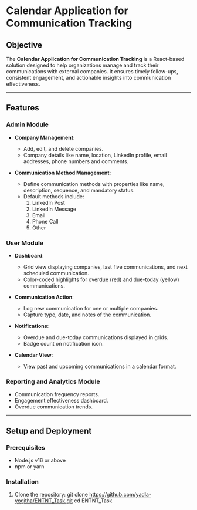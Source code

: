 # Calendar Application for Communication Tracking

## Objective

The **Calendar Application for Communication Tracking** is a React-based solution designed to help organizations manage and track their communications with external companies. It ensures timely follow-ups, consistent engagement, and actionable insights into communication effectiveness.

---

## Features

### Admin Module
- **Company Management**:
  - Add, edit, and delete companies.
  - Company details like name, location, LinkedIn profile, email addresses, phone numbers and comments.

- **Communication Method Management**:
  - Define communication methods with properties like name, description, sequence, and mandatory status.
  - Default methods include:
    1. LinkedIn Post
    2. LinkedIn Message
    3. Email
    4. Phone Call
    5. Other

### User Module
- **Dashboard**:
  - Grid view displaying companies, last five communications, and next scheduled communication.
  - Color-coded highlights for overdue (red) and due-today (yellow) communications.

- **Communication Action**:
  - Log new communication for one or multiple companies.
  - Capture type, date, and notes of the communication.

- **Notifications**:
  - Overdue and due-today communications displayed in grids.
  - Badge count on notification icon.

- **Calendar View**:
  - View past and upcoming communications in a calendar format.

### Reporting and Analytics Module 
- Communication frequency reports.
- Engagement effectiveness dashboard.
- Overdue communication trends.

---

## Setup and Deployment

### Prerequisites
- Node.js v16 or above
- npm or yarn

### Installation
1. Clone the repository:
   git clone https://github.com/yadla-yogitha/ENTNT_Task.git
   cd ENTNT_Task
